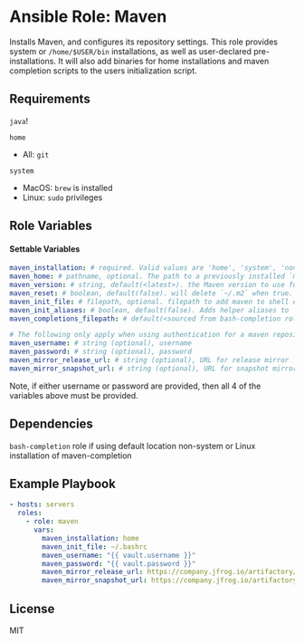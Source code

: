 # Ansible Role: Maven

Installs Maven, and configures its repository settings. This role provides system or `/home/$USER/bin` installations, as well as user-declared pre-installations. It will also add binaries for home installations and maven completion scripts to the users initialization script.

## Requirements

`java`!

`home`
  - All: `git`

`system`
  - MacOS: `brew` is installed
  - Linux: `sudo` privileges


## Role Variables

#### Settable Variables
```yaml
maven_installation: # required. Valid values are 'home', 'system', 'none'.
maven_home: # pathname, optional. The path to a previously installed `mvn` home directory
maven_version: # string, default(<latest>). the Maven version to use for a home installation.  Only used when `maven_home_install=true`.
maven_reset: # boolean, default(false). will delete `~/.m2` when true. Will also delete preexisting home maven installation when true.
maven_init_file: # filepath, optional. filepath to add maven to shell environment when not a system installation. also includes optional maven aliases when `maven_init_aliases=true`
maven_init_aliases: # boolean, default(false). Adds helper aliases to `maven_init_file`
maven_completions_filepath: # default(<sourced from bash-completion role>). filepath to install maven bash completion script to. Requires override if performing a home installation.

# The following only apply when using authentication for a maven repository
maven_username: # string (optional), username
maven_password: # string (optional), password
maven_mirror_release_url: # string (optional), URL for release mirror
maven_mirror_snapshot_url: # string (optional), URL for snapshot mirror
```

Note, if either username or password are provided, then all 4 of the variables above must be provided.

## Dependencies

`bash-completion` role if using default location non-system or Linux installation of maven-completion

## Example Playbook
```yaml
- hosts: servers
  roles:
    - role: maven
      vars:
        maven_installation: home
        maven_init_file: ~/.bashrc
        maven_username: "{{ vault.username }}"
        maven_password: "{{ vault.password }}"
        maven_mirror_release_url: https://company.jfrog.io/artifactory/libs-release
        maven_mirror_snapshot_url: https://company.jfrog.io/artifactory/libs-snapshot
```

## License

MIT
